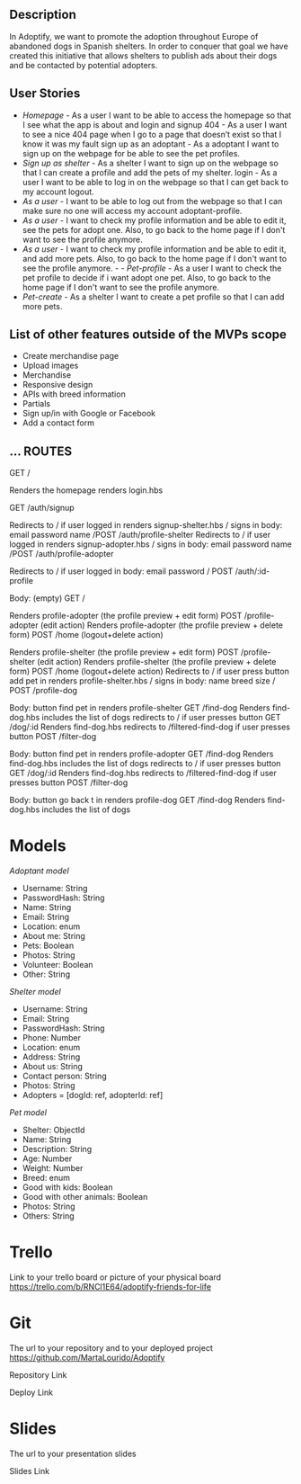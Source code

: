 ## Description

In Adoptify, we want to promote the adoption throughout Europe of abandoned dogs in Spanish shelters. In order to conquer that goal we have created this initiative that allows shelters to publish ads about their dogs and be contacted by potential adopters.


## User Stories

 - *Homepage* - As a user I want to be able to access the homepage so that I see what the app is about and login and signup 404 - As a user I want to see a nice 404 page when I go to a page that doesn’t exist so that I know it was my fault sign up as an adoptant - As a adoptant I want to sign up on the webpage for be able to see the pet profiles. 
- *Sign up as shelter* - As a shelter I want to sign up on the webpage so that I can create a profile and add the pets of my shelter. login - As a user I want to be able to log in on the webpage so that I can get back to my account logout.
- *As a user* - I want to be able to log out from the webpage so that I can make sure no one will access my account adoptant-profile.
- *As a user* - I want to check my profile information and be able to edit it, see the pets for adopt one. Also, to go back to the home page if I don't want to see the profile anymore. 
- *As a user* - I want to check my profile information and be able to edit it, and add more pets. Also, to go back to the home page if I don't want to see the profile anymore. - - *Pet-profile* - As a user I want to check the pet profile to decide if i want adopt one pet. Also, to go back to the home page if I don't want to see the profile anymore. 
- *Pet-create* - As a shelter I want to create a pet profile so that I can add more pets.


## List of other features outside of the MVPs scope

- Create merchandise page
- Upload images
- Merchandise
- Responsive design
- APIs with breed information
- Partials
- Sign up/in with Google or Facebook
- Add a contact form


## ... ROUTES

GET /

Renders the homepage renders login.hbs

GET /auth/signup 

Redirects to / if user logged in renders signup-shelter.hbs 
             / signs in body: email password name
             /POST /auth/profile-shelter
Redirects to / if user logged in renders signup-adopter.hbs 
             / signs in body: email password name
             /POST /auth/profile-adopter         

Redirects to / if user logged in body: email password / POST /auth/:id-profile

Body: (empty) GET /

Renders profile-adopter (the profile preview + edit form) POST /profile-adopter (edit action)
Renders profile-adopter (the profile preview + delete form) POST /home (logout+delete action)

Renders profile-shelter (the profile preview + edit form) POST /profile-shelter (edit action)
Renders profile-shelter (the profile preview + delete form) POST /home (logout+delete action)
Redirects to / if user press button add pet in renders profile-shelter.hbs 
             / signs in body: name breed size
             / POST /profile-dog         

Body: button find pet in renders profile-shelter 
GET /find-dog
Renders find-dog.hbs includes the list of dogs redirects to / if user presses button GET /dog/:id
Renders find-dog.hbs redirects to /filtered-find-dog if user presses button POST /filter-dog

Body: button find pet in renders profile-adopter 
GET /find-dog
Renders find-dog.hbs includes the list of dogs redirects to / if user presses button GET /dog/:id
Renders find-dog.hbs redirects to /filtered-find-dog if user presses button POST /filter-dog

Body: button go back t in renders profile-dog GET /find-dog
Renders find-dog.hbs includes the list of dogs 


# Models

 *Adoptant model*
- Username: String 
- PasswordHash: String 
- Name: String 
- Email: String 
- Location: enum 
- About me: String 
- Pets: Boolean 
- Photos: String 
- Volunteer: Boolean 
- Other: String

 *Shelter model*
- Username: String 
- Email: String 
- PasswordHash: String
- Phone: Number
- Location: enum
- Address: String
- About us: String
- Contact person: String
- Photos: String
- Adopters = [dogId: ref, adopterId: ref]


 *Pet model*
- Shelter: ObjectId<Shelter>
- Name: String
- Description: String
- Age: Number
- Weight: Number
- Breed: enum
- Good with kids: Boolean
- Good with other animals: Boolean
- Photos: String
- Others: String


# Trello

Link to your trello board or picture of your physical board https://trello.com/b/RNCl1E64/adoptify-friends-for-life


# Git

The url to your repository and to your deployed project https://github.com/MartaLourido/Adoptify

Repository Link

Deploy Link


# Slides

The url to your presentation slides

Slides Link
